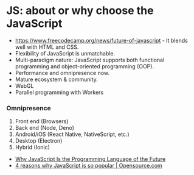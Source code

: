 # JS: about or why choose the JavaScript

- https://www.freecodecamp.org/news/future-of-javascript
- It blends well with HTML and CSS.
- Flexibility of JavaScript is unmatchable.
- Multi-paradigm nature: JavaScript supports both functional programming and object-oriented programming (OOP).
- Performance and omnipresence now.
- Mature ecosystem & community.
- WebGL
- Parallel programming with Workers

### Omnipresence

1. Front end (Browsers)
2. Back end (Node, Deno)
3. Android/iOS (React Native, NativeScript, etc.)
4. Desktop (Electron)
5. Hybrid (Ionic)

- [Why JavaScript Is the Programming Language of the Future](https://www.freecodecamp.org/news/future-of-javascript)
- [4 reasons why JavaScript is so popular | Opensource.com](https://opensource.com/article/20/11/javascript-popular)
